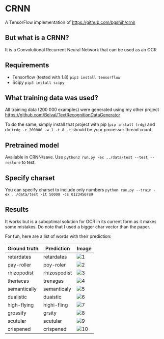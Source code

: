 # CRNN

A TensorFlow implementation of https://github.com/bgshih/crnn

## But what is a CRNN?

It is a Convolutional Recurrent Neural Network that can be used as an OCR

## Requirements

- Tensorflow (tested with 1.8) `pip3 install tensorflow`
- Scipy `pip3 install scipy`

## What training data was used?

All training data (200 000 examples) were generated using my other project https://github.com/Belval/TextRecognitionDataGenerator

To do the same, simply install that project with pip (`pip install trdg`) and do `trdg -c 200000 -w 1 -t 8`. `-t` should be your processor thread count.

## Pretrained model

Available in CRNN/save. Use `python3 run.py -ex ../data/test --test --restore` to test.

## Specify charset

You can specify charset to include only numbers `python run.py --train -ex ../data/test -it 50000 -cs 0123456789`

## Results

It works but is a suboptimal solution for OCR in its current form as it makes some mistakes. Do note that I used a bigger char vector than the paper.

For fun, here are a list of words with their prediction:

| Ground truth 	| Prediction 	| Image 	|
|--------------	|------------	|-------	|
| retardates 	| retardates 	| ![1](samples/1.jpg "1") 	|
| pay-roller 	| poy-roler 	| ![2](samples/2.jpg "2") 	|
| rhizopodist | rhizospodist |  ![3](samples/3.jpg "3")	|
| theriacas | trenagas |  ![4](samples/4.jpg "4")	|
| semantically | semanticaly |  ![5](samples/5.jpg "5")	|
| dualistic | duaistic |  ![6](samples/6.jpg "6")	|
| high-flying | highi-fling | ![7](samples/7.jpg "7") 	|
| grossify | grsity | ![8](samples/8.jpg "8") 	|
| scutular | scutular |  ![9](samples/9.jpg "9")	|
| crispened | crispened | ![10](samples/10.jpg "10") 	|
